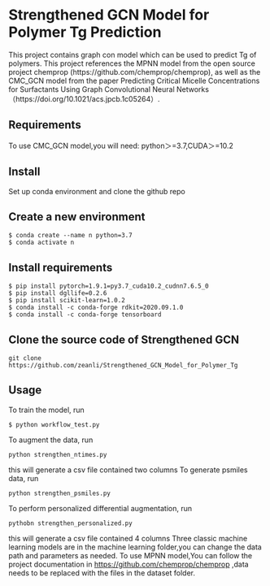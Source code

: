 <h1>Strengthened GCN Model for Polymer Tg Prediction</h1>                                          
This project contains graph con model which can be used to predict Tg of polymers.
This project references the MPNN model from the open source project chemprop (https://github.com/chemprop/chemprop), as well as the CMC_GCN model from the paper Predicting Critical Micelle Concentrations for Surfactants Using Graph Convolutional Neural Networks（https://doi.org/10.1021/acs.jpcb.1c05264）.
<h2>Requirements</h2>
To use CMC_GCN model,you will need:
python＞=3.7,CUDA＞=10.2
<h2>Install</h2>
Set up conda environment and clone the github repo

## Create a new environment
```
$ conda create --name n python=3.7
$ conda activate n
```
## Install requirements
```
$ pip install pytorch=1.9.1=py3.7_cuda10.2_cudnn7.6.5_0
$ pip install dgllife=0.2.6
$ pip install scikit-learn=1.0.2
$ conda install -c conda-forge rdkit=2020.09.1.0
$ conda install -c conda-forge tensorboard
```
## Clone the source code of Strengthened GCN
```
git clone https://github.com/zeanli/Strengthened_GCN_Model_for_Polymer_Tg
```
## Usage
To train the model, run  
```
$ python workflow_test.py
```

To augment the data, run
```
python strengthen_ntimes.py
```
this will generate a csv file contained two columns
To generate psmiles data, run
```
python strengthen_psmiles.py
```
To perform personalized differential augmentation, run
```
pythobn strengthen_personalized.py
```
this will generate a csv file contained 4 columns
Three classic machine learning models are in the machine learning folder,you can change the data path and parameters as needed.
To use MPNN model,You can follow the project documentation in https://github.com/chemprop/chemprop ,data needs to be replaced with the files in the dataset folder.
